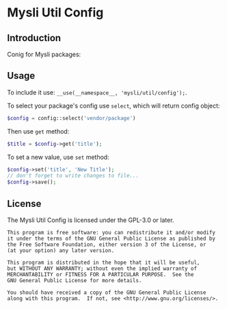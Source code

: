 # Mysli Util Config

## Introduction

Conig for Mysli packages:

## Usage

To include it use: `__use(__namespace__, 'mysli/util/config');`.

To select your package's config use `select`, which will return config object:

```php
$config = config::select('vendor/package')
```

Then use `get` method:

```php
$title = $config->get('title');
```

To set a new value, use `set` method:

```php
$config->set('title', 'New Title');
// don't forget to write changes to file...
$config->save();
```

## License

The Mysli Util Config is licensed under the GPL-3.0 or later.

    This program is free software: you can redistribute it and/or modify
    it under the terms of the GNU General Public License as published by
    the Free Software Foundation, either version 3 of the License, or
    (at your option) any later version.

    This program is distributed in the hope that it will be useful,
    but WITHOUT ANY WARRANTY; without even the implied warranty of
    MERCHANTABILITY or FITNESS FOR A PARTICULAR PURPOSE.  See the
    GNU General Public License for more details.

    You should have received a copy of the GNU General Public License
    along with this program.  If not, see <http://www.gnu.org/licenses/>.

